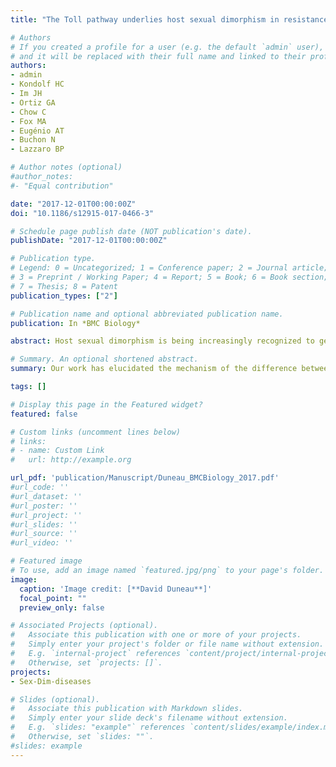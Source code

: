```yaml
---
title: "The Toll pathway underlies host sexual dimorphism in resistance to both Gram-negative and positive-bacteria in Drosophila."

# Authors
# If you created a profile for a user (e.g. the default `admin` user), write the username (folder name) here 
# and it will be replaced with their full name and linked to their profile.
authors: 
- admin
- Kondolf HC
- Im JH
- Ortiz GA
- Chow C
- Fox MA
- Eugénio AT
- Buchon N
- Lazzaro BP

# Author notes (optional)
#author_notes:
#- "Equal contribution"

date: "2017-12-01T00:00:00Z"
doi: "10.1186/s12915-017-0466-3"

# Schedule page publish date (NOT publication's date).
publishDate: "2017-12-01T00:00:00Z"

# Publication type.
# Legend: 0 = Uncategorized; 1 = Conference paper; 2 = Journal article;
# 3 = Preprint / Working Paper; 4 = Report; 5 = Book; 6 = Book section;
# 7 = Thesis; 8 = Patent
publication_types: ["2"]

# Publication name and optional abbreviated publication name.
publication: In *BMC Biology*

abstract: Host sexual dimorphism is being increasingly recognized to generate strong differences in the outcome of infectious disease, but the mechanisms underlying immunological differences between males and females remain poorly characterized. In this study, females tend to be more susceptible to infection because of a lower ability to control infection. This lower resistance to infection is not due to general weakness of females, but to a difference in the immune activity of the Toll pathway, analogous to TLR signalling in mammals. Pathway activation and susceptibility can be specifically attributed to the Persephone protein, a serine-protease upstream of the Toll pathway that is activated by bacterial virulence.

# Summary. An optional shortened abstract.
summary: Our work has elucidated the mechanism of the difference between males and females <i>Drosophila melanogaster</i> in terms of susceptibility to infection. Altogether, our data demonstrate that Toll pathway activity differs between male and female <i>D. melanogaster</i> in response to bacterial infection, thus identifying innate immune signaling as a determinant of sexual immune dimorphism.

tags: []

# Display this page in the Featured widget?
featured: false

# Custom links (uncomment lines below)
# links:
# - name: Custom Link
#   url: http://example.org

url_pdf: 'publication/Manuscript/Duneau_BMCBiology_2017.pdf'
#url_code: ''
#url_dataset: ''
#url_poster: ''
#url_project: ''
#url_slides: ''
#url_source: ''
#url_video: ''

# Featured image
# To use, add an image named `featured.jpg/png` to your page's folder. 
image:
  caption: 'Image credit: [**David Duneau**]'
  focal_point: ""
  preview_only: false

# Associated Projects (optional).
#   Associate this publication with one or more of your projects.
#   Simply enter your project's folder or file name without extension.
#   E.g. `internal-project` references `content/project/internal-project/index.md`.
#   Otherwise, set `projects: []`.
projects:
- Sex-Dim-diseases

# Slides (optional).
#   Associate this publication with Markdown slides.
#   Simply enter your slide deck's filename without extension.
#   E.g. `slides: "example"` references `content/slides/example/index.md`.
#   Otherwise, set `slides: ""`.
#slides: example
---
```

